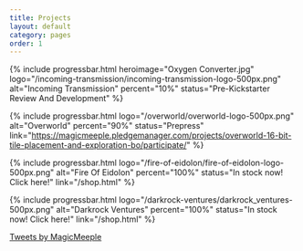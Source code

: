 ```yaml
---
title: Projects
layout: default
category: pages
order: 1
---
```

{% include progressbar.html heroimage="Oxygen Converter.jpg" logo="/incoming-transmission/incoming-transmission-logo-500px.png" alt="Incoming Transmission" percent="10%" status="Pre-Kickstarter Review And Development" %}

{% include progressbar.html logo="/overworld/overworld-logo-500px.png" alt="Overworld" percent="90%" status="Prepress" link="https://magicmeeple.pledgemanager.com/projects/overworld-16-bit-tile-placement-and-exploration-bo/participate/" %}

{% include progressbar.html logo="/fire-of-eidolon/fire-of-eidolon-logo-500px.png" alt="Fire Of Eidolon" percent="100%" status="In stock now! Click here!" link="/shop.html" %}

{% include progressbar.html logo="/darkrock-ventures/darkrock_ventures-500px.png" alt="Darkrock Ventures" percent="100%" status="In stock now! Click here!" link="/shop.html" %}
<div class="tweet-stream">
<a class="twitter-timeline" href="https://twitter.com/MagicMeeple?ref_src=twsrc%5Etfw">Tweets by MagicMeeple</a> <script async src="https://platform.twitter.com/widgets.js" charset="utf-8"></script>
</div>